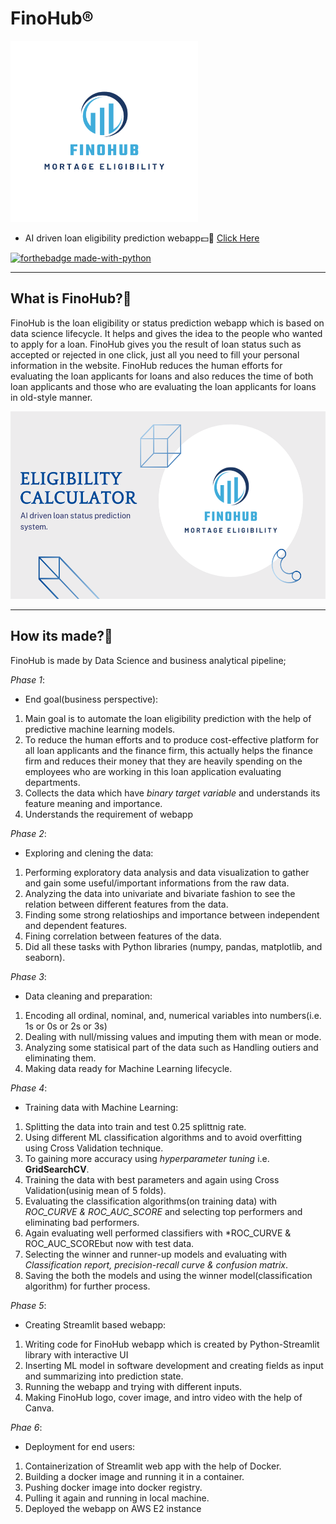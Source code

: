 # FinoHub®
<img src='https://github.com/karan842/finohub/blob/master/media/FinoHub.png' height=290px width=300px></img>

- AI driven loan eligibility prediction webapp💵🤖
[Click Here](http://ec2-52-87-167-90.compute-1.amazonaws.com:8501/)

[![forthebadge made-with-python](http://ForTheBadge.com/images/badges/made-with-python.svg)](https://www.python.org/)

------------------------------------
## What is FinoHub?🤔
FinoHub is the loan eligibility or status prediction webapp which is based on data science lifecycle. It helps and gives the idea to the people who wanted to apply for a loan.
FinoHub gives you the result of loan status such as accepted or rejected in one click, just all you need to fill your personal information in the website. FinoHub reduces the human efforts for evaluating the loan applicants for loans and also reduces the time of both loan applicants and those who are evaluating the loan applicants for loans in old-style manner. 

<img src='https://github.com/karan842/finohub/blob/master/media/cover.png' height=300px width=550px></img>

--------------------------------

## How its made?🍨
FinoHub is made by Data Science and business analytical pipeline;

*Phase 1*:
- End goal(business perspective):
1. Main goal is to automate the loan eligibility prediction with the help of predictive machine learning models.
2. To reduce the human efforts and to produce cost-effective platform for all loan applicants and the finance firm, this actually helps the finance firm and reduces their money that they are heavily spending on the employees who are working in this loan application evaluating departments.
3. Collects the data which have *binary target variable* and understands its feature meaning and importance.
4. Understands the requirement of webapp

*Phase 2*:
-  Exploring and clening the data:
1. Performing exploratory data analysis and data visualization to gather and gain some useful/important informations from the raw data.
2. Analyzing the data into univariate and bivariate fashion to see the relation between different features from the data.
3. Finding some strong relatioships and importance between independent and dependent features.
4. Fining correlation between features of the data.
5. Did all these tasks with Python libraries (numpy, pandas, matplotlib, and seaborn).

*Phase 3*:
- Data cleaning and preparation:
1. Encoding all ordinal, nominal, and, numerical variables into numbers(i.e. 1s or 0s or 2s or 3s)
2. Dealing with null/missing values and imputing them with mean or mode.
3. Analyzing some statisical part of the data such as Handling outiers and eliminating them.
4. Making data ready for Machine Learning lifecycle.

*Phase 4*:
- Training data with Machine Learning:
1. Splitting the data into train and test 0.25 splittnig rate.
2. Using different ML classification algorithms and to avoid overfitting using Cross Validation technique.
3. To gaining more accuracy using *hyperparameter tuning* i.e. **GridSearchCV**.
4. Training the data with best parameters and again using Cross Validation(usinig mean of 5 folds).
5. Evaluating the classification algorithms(on training data) with *ROC_CURVE & ROC_AUC_SCORE* and selecting top performers and eliminating bad performers.
6. Again evaluating well performed classifiers with *ROC_CURVE & ROC_AUC_SCOREbut now with test data.
7. Selecting the winner and runner-up models and evaluating with *Classification report, precision-recall curve & confusion matrix*.
8. Saving the both the models and using the winner model(classification algorithm) for further process.

*Phase 5*:
- Creating Streamlit based webapp:
1. Writing code for FinoHub webapp which is created by Python-Streamlit library with interactive UI
2. Inserting ML model in software development and creating fields as input and summarizing into prediction state.
3. Running the webapp and trying with different inputs.
4. Making FinoHub logo, cover image, and intro video with the help of Canva.

*Phae 6*:
- Deployment for end users:
1. Containerization of Streamlit web app with the help of Docker.
2. Building a docker image and running it in a container.
3. Pushing docker image into docker registry.
4. Pulling it again and running in local machine.
5. Deployed the webapp on AWS E2 instance

